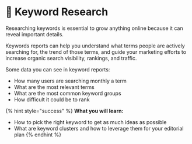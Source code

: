# 🔑 Keyword Research

Researching keywords is essential to grow anything online because it can reveal important details.

Keywords reports can help you understand what terms people are actively searching for, the trend of those terms, and guide your marketing efforts to increase organic search visibility, rankings, and traffic.

Some data you can see in keyword reports:

* How many users are searching monthly a term
* What are the most relevant terms
* What are the most common keyword groups
* How difficult it could be to rank

{% hint style="success" %}
**What you will learn:**

* How to pick the right keyword to get as much ideas as possible
* What are keyword clusters and how to leverage them for your editorial plan
{% endhint %}
